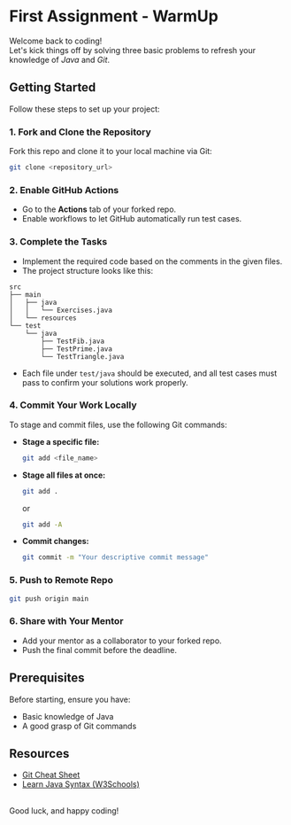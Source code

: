 # First Assignment - WarmUp

Welcome back to coding!  
Let's kick things off by solving three basic problems to refresh your knowledge of *Java* and *Git*.


## Getting Started

Follow these steps to set up your project:

### 1. Fork and Clone the Repository

Fork this repo and clone it to your local machine via Git:

```bash
git clone <repository_url>
```

### 2. Enable GitHub Actions

- Go to the **Actions** tab of your forked repo.  
- Enable workflows to let GitHub automatically run test cases.

### 3. Complete the Tasks

- Implement the required code based on the comments in the given files.  
- The project structure looks like this:

```
src
├── main
│   ├── java
│   │   └── Exercises.java
│   └── resources
└── test
    └── java
        ├── TestFib.java
        ├── TestPrime.java
        └── TestTriangle.java
```

- Each file under `test/java` should be executed, and all test cases must pass to confirm your solutions work properly.

### 4. Commit Your Work Locally

To stage and commit files, use the following Git commands:  

- **Stage a specific file:**
  ```bash
  git add <file_name>
  ```

- **Stage all files at once:**
  ```bash
  git add .
  ```
  or
  ```bash
  git add -A
  ```

- **Commit changes:**  
  ```bash
  git commit -m "Your descriptive commit message"
  ```

### 5. Push to Remote Repo

```bash
git push origin main
```

### 6. Share with Your Mentor  

- Add your mentor as a collaborator to your forked repo.  
- Push the final commit before the deadline.


## Prerequisites

Before starting, ensure you have:  

- Basic knowledge of Java  
- A good grasp of Git commands  


## Resources  

- [Git Cheat Sheet](https://education.github.com/git-cheat-sheet-education.pdf)
- [Learn Java Syntax (W3Schools)](https://www.w3schools.com/java/default.asp)

<br />
Good luck, and happy coding!

